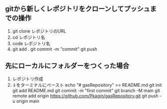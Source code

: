 ## gitから新しくレポジトリをクローンしてプッシュまでの操作

1.  git clone レポジトリのURL
2.  cd レポジトリ名
3.  code レポジトリ名
4.  git add .
    git commit -m "commit"
    git push


## 先にローカルにフォルダーをつくった場合

1.  レポジトリ作成
2.  ⇓をターミナルにペースト
    echo "# gasRepository" >> README.md
    git init
    git add README.md
    git commit -m "first commit"
    git branch -M main
    git remote add origin https://github.com/Pkagin/gasRepository.git
    git push -u origin main